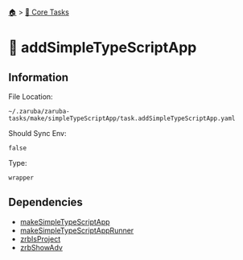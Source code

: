 <!--startTocHeader-->
[🏠](../README.md) > [🥝 Core Tasks](README.md)
# 🐸 addSimpleTypeScriptApp
<!--endTocHeader-->

## Information

File Location:

    ~/.zaruba/zaruba-tasks/make/simpleTypeScriptApp/task.addSimpleTypeScriptApp.yaml

Should Sync Env:

    false

Type:

    wrapper


## Dependencies

* [makeSimpleTypeScriptApp](make-simple-type-script-app.md)
* [makeSimpleTypeScriptAppRunner](make-simple-type-script-app-runner.md)
* [zrbIsProject](zrb-is-project.md)
* [zrbShowAdv](zrb-show-adv.md)
<!--startTocSubtopic-->

<!--endTocSubtopic-->